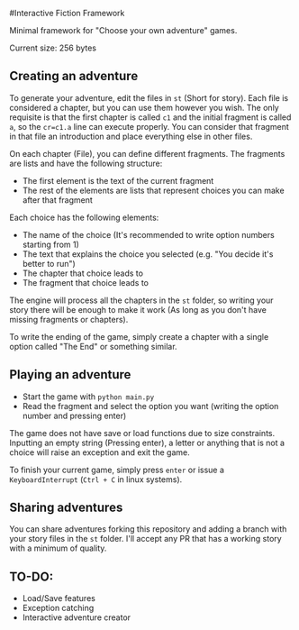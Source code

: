 #Interactive Fiction Framework

Minimal framework for "Choose your own adventure" games.  

Current size: 256 bytes

## Creating an adventure

To generate your adventure, edit the files in `st` (Short for story). Each file is considered a chapter, but you can use them however you wish. The only requisite is that the first chapter is called `c1` and the initial fragment is called `a`, so the `cr=c1.a` line can execute properly. You can consider that fragment in that file an introduction and place everything else in other files.  

On each chapter (File), you can define different fragments. The fragments are lists and have the following structure:  

* The first element is the text of the current fragment
* The rest of the elements are lists that represent choices you can make after that fragment

Each choice has the following elements:

* The name of the choice (It's recommended to write option numbers starting from 1)
* The text that explains the choice you selected (e.g. "You decide it's better to run")
* The chapter that choice leads to
* The fragment that choice leads to

The engine will process all the chapters in the `st` folder, so writing your story there will be enough to make it work (As long as you don't have missing fragments or chapters).  

To write the ending of the game, simply create a chapter with a single option called "The End" or something similar.   

## Playing an adventure

* Start the game with `python main.py`
* Read the fragment and select the option you want (writing the option number and pressing enter)

The game does not have save or load functions due to size constraints. Inputting an empty string (Pressing enter), a letter or anything that is not a choice will raise an exception and exit the game. 

To finish your current game, simply press `enter` or issue a `KeyboardInterrupt` (`Ctrl + C` in linux systems).

## Sharing adventures

You can share adventures forking this repository and adding a branch with your story files in the `st` folder. I'll accept any PR that has a working story with a minimum of quality.

## TO-DO:

* Load/Save features
* Exception catching
* Interactive adventure creator
